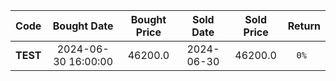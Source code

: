 
| Code  | Bought Date | Bought Price | Sold Date   | Sold Price   | Return  |
| ------|:-----------:|:------------:|:-----------:|:------------:|:-------:|
| **TEST**  | 2024-06-30 16:00:00  | 46200.0      | 2024-06-30  | 46200.0      | `0% `     |

